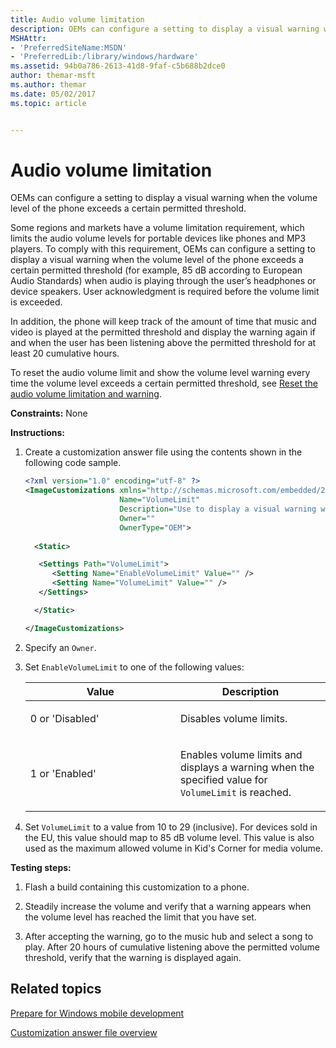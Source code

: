 ```yaml
---
title: Audio volume limitation
description: OEMs can configure a setting to display a visual warning when the volume level of the phone exceeds a certain permitted threshold.
MSHAttr:
- 'PreferredSiteName:MSDN'
- 'PreferredLib:/library/windows/hardware'
ms.assetid: 94b0a786-2613-41d8-9faf-c5b688b2dce0
author: themar-msft
ms.author: themar
ms.date: 05/02/2017
ms.topic: article


---
```


# Audio volume limitation


OEMs can configure a setting to display a visual warning when the volume level of the phone exceeds a certain permitted threshold.

Some regions and markets have a volume limitation requirement, which limits the audio volume levels for portable devices like phones and MP3 players. To comply with this requirement, OEMs can configure a setting to display a visual warning when the volume level of the phone exceeds a certain permitted threshold (for example, 85 dB according to European Audio Standards) when audio is playing through the user’s headphones or device speakers. User acknowledgment is required before the volume limit is exceeded.

In addition, the phone will keep track of the amount of time that music and video is played at the permitted threshold and display the warning again if and when the user has been listening above the permitted threshold for at least 20 cumulative hours.

To reset the audio volume limit and show the volume level warning every time the volume level exceeds a certain permitted threshold, see [Reset the audio volume limitation and warning](reset-the-audio-volume-limitation-and-warning.md).

<a href="" id="constraints---none"></a>**Constraints:** None  

<a href="" id="instructions-"></a>**Instructions:**  
1.  Create a customization answer file using the contents shown in the following code sample.

    ```XML
    <?xml version="1.0" encoding="utf-8" ?>  
    <ImageCustomizations xmlns="http://schemas.microsoft.com/embedded/2004/10/ImageUpdate"  
                         Name="VolumeLimit"  
                         Description="Use to display a visual warning when the volume level exceeds a certain permitted threshold."  
                         Owner=""  
                         OwnerType="OEM"> 
      
      <Static>  

       <Settings Path="VolumeLimit">  
          <Setting Name="EnableVolumeLimit" Value="" />  
          <Setting Name="VolumeLimit" Value="" />  
       </Settings> 

      </Static>

    </ImageCustomizations>
    ```

2.  Specify an `Owner`.

3.  Set `EnableVolumeLimit` to one of the following values:

    <table>
    <colgroup>
    <col width="50%" />
    <col width="50%" />
    </colgroup>
    <thead>
    <tr class="header">
    <th>Value</th>
    <th>Description</th>
    </tr>
    </thead>
    <tbody>
    <tr class="odd">
    <td><p>0 or 'Disabled'</p></td>
    <td><p>Disables volume limits.</p></td>
    </tr>
    <tr class="even">
    <td><p>1 or 'Enabled'</p></td>
    <td><p>Enables volume limits and displays a warning when the specified value for <code>VolumeLimit</code> is reached.</p></td>
    </tr>
    </tbody>
    </table>

     

4.  Set `VolumeLimit` to a value from 10 to 29 (inclusive). For devices sold in the EU, this value should map to 85 dB volume level. This value is also used as the maximum allowed volume in Kid's Corner for media volume.

<a href="" id="testing-steps-"></a>**Testing steps:**  
1.  Flash a build containing this customization to a phone.

2.  Steadily increase the volume and verify that a warning appears when the volume level has reached the limit that you have set.

3.  After accepting the warning, go to the music hub and select a song to play. After 20 hours of cumulative listening above the permitted volume threshold, verify that the warning is displayed again.

## Related topics

[Prepare for Windows mobile development](https://docs.microsoft.com/en-us/windows-hardware/manufacture/mobile/preparing-for-windows-mobile-development)

[Customization answer file overview](https://docs.microsoft.com/en-us/windows-hardware/customize/mobile/mcsf/customization-answer-file)
